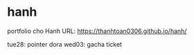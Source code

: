 # hanh
portfolio cho Hanh
URL: https://thanhtoan0306.github.io/hanh/

tue28: pointer dora
wed03: gacha ticket
